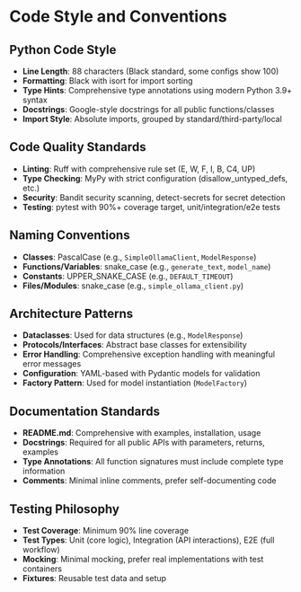 # Code Style and Conventions

## Python Code Style
- **Line Length**: 88 characters (Black standard, some configs show 100)
- **Formatting**: Black with isort for import sorting
- **Type Hints**: Comprehensive type annotations using modern Python 3.9+ syntax
- **Docstrings**: Google-style docstrings for all public functions/classes
- **Import Style**: Absolute imports, grouped by standard/third-party/local

## Code Quality Standards
- **Linting**: Ruff with comprehensive rule set (E, W, F, I, B, C4, UP)
- **Type Checking**: MyPy with strict configuration (disallow_untyped_defs, etc.)
- **Security**: Bandit security scanning, detect-secrets for secret detection
- **Testing**: pytest with 90%+ coverage target, unit/integration/e2e tests

## Naming Conventions
- **Classes**: PascalCase (e.g., `SimpleOllamaClient`, `ModelResponse`)
- **Functions/Variables**: snake_case (e.g., `generate_text`, `model_name`)
- **Constants**: UPPER_SNAKE_CASE (e.g., `DEFAULT_TIMEOUT`)
- **Files/Modules**: snake_case (e.g., `simple_ollama_client.py`)

## Architecture Patterns
- **Dataclasses**: Used for data structures (e.g., `ModelResponse`)
- **Protocols/Interfaces**: Abstract base classes for extensibility
- **Error Handling**: Comprehensive exception handling with meaningful error messages
- **Configuration**: YAML-based with Pydantic models for validation
- **Factory Pattern**: Used for model instantiation (`ModelFactory`)

## Documentation Standards
- **README.md**: Comprehensive with examples, installation, usage
- **Docstrings**: Required for all public APIs with parameters, returns, examples
- **Type Annotations**: All function signatures must include complete type information
- **Comments**: Minimal inline comments, prefer self-documenting code

## Testing Philosophy
- **Test Coverage**: Minimum 90% line coverage
- **Test Types**: Unit (core logic), Integration (API interactions), E2E (full workflow)
- **Mocking**: Minimal mocking, prefer real implementations with test containers
- **Fixtures**: Reusable test data and setup